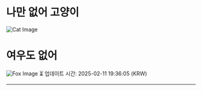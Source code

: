 
# 나만 없어 고양이

![Cat Image](https://cdn2.thecatapi.com/images/CvhOrd3S_.jpg)

# 여우도 없어
![Fox Image](https://randomfox.ca/images/96.jpg)
⏳ 업데이트 시간: 2025-02-11 19:36:05 (KRW)

---
